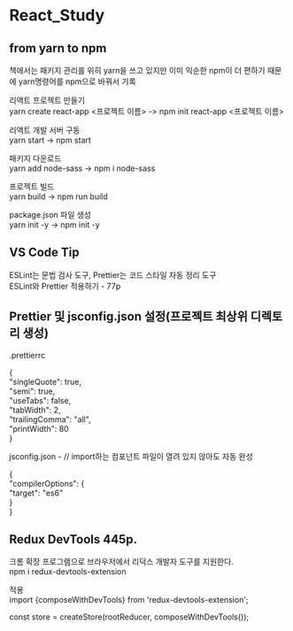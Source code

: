 # React_Study

## from yarn to npm

책에서는 패키지 관리를 위히 yarn을 쓰고 있지만 이미 익순한 npm이 더 편하기 때문에 yarn명령어를 npm으로 바꿔서 기록

리액트 프로젝트 만들기  
yarn create react-app <프로젝트 이름> -> npm init react-app <프로젝트 이름>

리액트 개발 서버 구동  
yarn start -> npm start

패키지 다운로드  
yarn add node-sass -> npm i node-sass

프로젝트 빌드  
yarn build -> npm run build

package.json 파일 생성  
yarn init -y -> npm init -y

## VS Code Tip

ESLint는 문법 검사 도구, Prettier는 코드 스타일 자동 정리 도구  
ESLint와 Prettier 적용하기 - 77p

## Prettier 및 jsconfig.json 설정(프로젝트 최상위 디렉토리 생성)

.prettierrc

{  
"singleQuote": true,  
"semi": true,  
"useTabs": false,  
"tabWidth": 2,  
"trailingComma": "all",  
"printWidth": 80  
}

jsconfig.json - // import하는 컴포넌트 파일이 열려 있지 않아도 자동 완성

{  
 "compilerOptions": {  
 "target": "es6"  
 }  
}

## Redux DevTools 445p.

크롬 확장 프로그램으로 브라우저에서 리덕스 개발자 도구를 지원한다.  
npm i redux-devtools-extension

적용  
import {composeWithDevTools} from 'redux-devtools-extension';

const store = createStore(rootReducer, composeWithDevTools());
